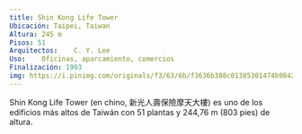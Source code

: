 ```yaml
---
title: Shin Kong Life Tower
Ubicación: Taipei, Taiwan
Altura: 245 m
Pisos: 51
Arquitectos: 	C. Y. Lee
Uso: 	Oficinas, aparcamiento, comercios
Finalización: 1993
img: https://i.pinimg.com/originals/f3/63/6b/f3636b388c01385301474b9842b26612.jpg
---
```

Shin Kong Life Tower (en chino, 新光人壽保險摩天大樓) es uno de los edificios más altos de Taiwán con 51 plantas y 244,76 m (803 pies) de altura.
